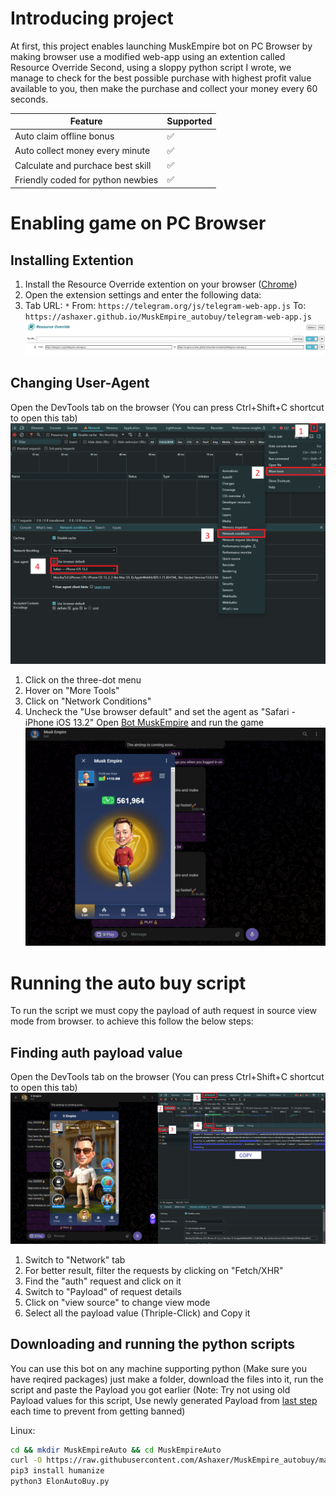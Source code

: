 # Introducing project
At first, this project enables launching MuskEmpire bot on PC Browser by making browser use a modified web-app using an extention called Resource Override
Second, using a sloppy python script I wrote, we manage to check for the best possible purchase with highest profit value available to you, then make the purchase and collect your money every 60 seconds.


| Feature  | Supported |
| ---      | ---       |
| Auto claim offline bonus  |  ✅  |
| Auto collect money every minute  |  ✅  |
| Calculate and purchace best skill  |  ✅  |
| Friendly coded for python newbies  |  ✅  |

# Enabling game on PC Browser
## Installing Extention
1. Install the Resource Override extention on your browser ([Chrome](https://chromewebstore.google.com/detail/resource-override/pkoacgokdfckfpndoffpifphamojphii))
2. Open the extension settings and enter the following data:
3. Tab URL: `*` From: `https://telegram.org/js/telegram-web-app.js` To: `https://ashaxer.github.io/MuskEmpire_autobuy/telegram-web-app.js`
![Extension settings](settings.png)

## Changing User-Agent
Open the DevTools tab on the browser (You can press Ctrl+Shift+C shortcut to open this tab)
![User-Agent Settings](user-agent.png)
1. Click on the three-dot menu
2. Hover on "More Tools"
3. Click on "Network Conditions"
4. Uncheck the "Use browser default" and set the agent as "Safari - iPhone iOS 13.2"
Open [Bot MuskEmpire](https://web.telegram.org/k/#?tgaddr=tg%3A%2F%2Fresolve%3Fdomain%3Dmuskempire_bot%26appname%3Dgame%26startapp%3Dhero521693536) and run the game
![Result](result.png)

# Running the auto buy script
To run the script we must copy the payload of auth request in source view mode from browser. to achieve this follow the below steps:
## Finding auth payload value
Open the DevTools tab on the browser (You can press Ctrl+Shift+C shortcut to open this tab)
![DevTools](Payload.jpg)
1. Switch to "Network" tab
2. For better result, filter the requests by clicking on "Fetch/XHR"
3. Find  the "auth" request and click on it
4. Switch to "Payload" of request details
5. Click on "view source" to change view mode
6. Select all the payload value (Thriple-Click) and Copy it

## Downloading and running the python scripts
You can use this bot on any machine supporting python
(Make sure you have reqired packages)
just make a folder, download the files into it, run the script and paste the Payload  you got earlier
(Note: Try not using old Payload values for this script, Use newly generated Payload from [last step](https://github.com/Ashaxer/MuskEmpire_autobuy/blob/main/README.md#finding-auth-payload-value) each time to prevent from getting banned)

Linux:
```bash
cd && mkdir MuskEmpireAuto && cd MuskEmpireAuto
curl -O https://raw.githubusercontent.com/Ashaxer/MuskEmpire_autobuy/main/ElonAutoBuy.py
pip3 install humanize
python3 ElonAutoBuy.py
```
